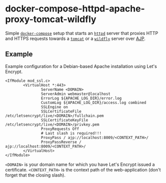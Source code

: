 # docker-compose-httpd-apache-proxy-tomcat-wildfly

Simple [`docker-compose`] setup that starts an [`httpd`] server that proxies
HTTP and HTTPS requests towards a [`tomcat`] or a [`wildfly`] server over [AJP].

## Example

Example configuration for a Debian-based Apache installation using Let's Encrypt.

```
<IfModule mod_ssl.c>
        <VirtualHost *:443>
                ServerName <DOMAIN>
                ServerAdmin webmaster@localhost
                ErrorLog ${APACHE_LOG_DIR}/error.log
                CustomLog ${APACHE_LOG_DIR}/access.log combined
                SSLEngine on
                SSLCertificateFile      /etc/letsencrypt/live/<DOMAIN>/fullchain.pem
                SSLCertificateKeyFile /etc/letsencrypt/live/<DOMAIN>/privkey.pem
                ProxyRequests Off
                # Last slash is required!!!
                ProxyPass / ajp://localhost:8009/<CONTEXT_PATH>/
                ProxyPassReverse / ajp://localhost:8009/<CONTEXT_PATH>/
        </VirtualHost>
</IfModule>
```

`<DOMAIN>` is your domain name for which you have Let's Encrypt issued a certificate.
`<CONTEXT_PATH>` is the context path of the web-application (don't forget that the
closing slash).

[`docker-compose`]: https://docs.docker.com/compose/
[`httpd`]: https://httpd.apache.org/
[`tomcat`]: https://tomcat.apache.org/
[`wildfly`]: http://wildfly.org/
[AJP]: https://en.wikipedia.org/wiki/Apache_JServ_Protocol
